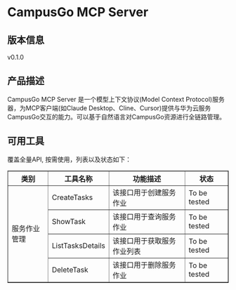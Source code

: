 # CampusGo MCP Server 

## 版本信息
v0.1.0

## 产品描述

CampusGo MCP Server 是一个模型上下文协议(Model Context Protocol)服务器，为MCP客户端(如Claude Desktop、Cline、Cursor)提供与华为云服务CampusGo交互的能力。可以基于自然语言对CampusGo资源进行全链路管理。

## 可用工具
覆盖全量API, 按需使用，列表以及状态如下：

<html>
    <head></head>
    <body>
        <table border="1" cellspacing="0" cellpadding="5">
            <tbody>
                <tr>
                    <th>类别</th>
                    <th>工具名称</th>
                    <th>功能描述</th>
                    <th>状态</th>
                </tr>
                <tr>
                    <td rowspan="4">服务作业管理</td>
                    <td>CreateTasks</td>
                    <td>该接口用于创建服务作业</td>
                    <td>To be tested</td>
                </tr>
                <tr>
                    <td>ShowTask</td>
                    <td>该接口用于查询服务作业</td>
                    <td>To be tested</td>
                </tr>
                <tr>
                    <td>ListTasksDetails</td>
                    <td>该接口用于获取服务作业列表</td>
                    <td>To be tested</td>
                </tr>
                <tr>
                    <td>DeleteTask</td>
                    <td>该接口用于删除服务作业</td>
                    <td>To be tested</td>
                </tr>
            </tbody>
        </table>
    </body>
</html>